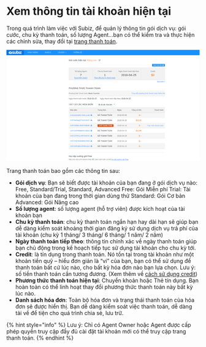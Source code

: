 # Xem thông tin tài khoản hiện tại

Trong quá trình làm việc với Subiz, để quản lý thông tin gói dịch vụ: gói cước, chu kỳ thanh toán, số lượng Agent...bạn có thể kiểm tra và thực hiện các chỉnh sửa, thay đổi tại [trang thanh toán](https://app.subiz.com/payment-home).

![Qu&#x1EA3;n l&#xFD; th&#xF4;ng tin t&#xE0;i kho&#x1EA3;n](../../.gitbook/assets/quan-ly-thong-tin-tai-khoan.png)

Trang thanh toán bao gồm các thông tin sau:

* **Gói dịch vụ**: Bạn sẽ biết được tài khoản của bạn đang ở gói dịch vụ nào: Free, Standard/Trial, Standard, Advanced Free: Gói Miễn phí Trial: Tài khoản của bạn đang trong thời gian dùng thử Standard: Gói Cơ bản Advanced: Gói Nâng cao
* **Số lượng agent**: số lượng agent \(hỗ trợ viên\) được kích hoạt của tài khoản bạn
* **Chu kỳ thanh toán**: chu kỳ thanh toán ngắn hạn hay dài hạn sẽ giúp bạn dễ dàng kiểm soát khoảng thời gian đăng ký sử dụng dịch vụ trả phí của tài khoản \(chu kỳ 1 tháng/ 3 tháng/ 6 tháng/ 1 năm/ 2 năm\)
* **Ngày thanh toán tiếp theo**: thông tin chính xác về ngày thanh toán giúp bạn chủ động trong kế hoạch tiếp tục sử dụng tài khoản cho chu kỳ tới.
* **Credit**: là tín dụng trong thanh toán. Nó tồn tại trong tài khoản như một khoản tiền quỹ – hiểu đơn giản là “ví” của bạn, bạn có thể sử dụng để thanh toán bất cứ lúc nào, cho bất kỳ hóa đơn nào bạn lựa chọn. Lưu ý: số tiền thanh toán cần tương đương. \(Xem thêm về [cách sử dụng credit](https://docs.subiz.com/quan-ly-thong-tin-goi-dich-vu/#napcredit)\)
* **Phương thức thanh toán hiện tại**: Chuyển khoản hoặc Thẻ tín dụng. Bạn hoàn toàn có thể linh hoạt thay đổi phương thức thanh toán này bất kỳ lúc nào.
* **Danh sách hóa đơn**: Toàn bộ hóa đơn và trạng thái thanh toán của hóa đơn sẽ được hiển thị. Bạn dễ dàng kiểm soát việc thanh toán, dễ dàng tải về để tiện cho quá trình chia sẻ, lưu trữ.

{% hint style="info" %}
Lưu ý: Chỉ có Agent Owner hoặc Agent được cấp phép quyền truy cập đầy đủ cài đặt tài khoản mới có thể truy cập trang thanh toán.
{% endhint %}



